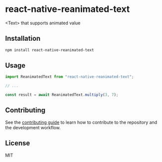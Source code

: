 # react-native-reanimated-text

&lt;Text&gt; that supports animated value

## Installation

```sh
npm install react-native-reanimated-text
```

## Usage

```js
import ReanimatedText from "react-native-reanimated-text";

// ...

const result = await ReanimatedText.multiply(3, 7);
```

## Contributing

See the [contributing guide](CONTRIBUTING.md) to learn how to contribute to the repository and the development workflow.

## License

MIT
